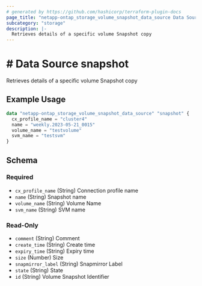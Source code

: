 ```yaml
---
# generated by https://github.com/hashicorp/terraform-plugin-docs
page_title: "netapp-ontap_storage_volume_snapshot_data_source Data Source - terraform-provider-netapp-ontap"
subcategory: "storage"
description: |-
  Retrieves details of a specific volume Snapshot copy
---
```


# # Data Source snapshot

Retrieves details of a specific volume Snapshot copy

## Example Usage
```terraform
data "netapp-ontap_storage_volume_snapshot_data_source" "snapshot" {
  cx_profile_name = "cluster4"
  name = "weekly.2023-05-21_0015"
  volume_name = "testvolume"
  svm_name = "testsvm"
}
```



<!-- schema generated by tfplugindocs -->
## Schema

### Required

- `cx_profile_name` (String) Connection profile name
- `name` (String) Snapshot name
- `volume_name` (String) Volume Name
- `svm_name` (String) SVM name

### Read-Only

- `comment` (String) Comment
- `create_time` (String) Create time
- `expiry_time` (String) Expiry time
- `size` (Number) Size
- `snapmirror_label` (String) Snapmirror Label
- `state` (String) State
- `id` (String) Volume Snapshot Identifier


